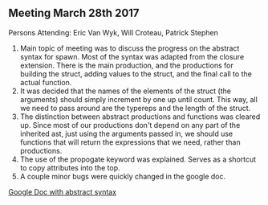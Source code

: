 ## Meeting March 28th 2017

Persons Attending: Eric Van Wyk, Will Croteau, Patrick Stephen

1.  Main topic of meeting was to discuss the progress on the abstract syntax for spawn.
    Most of the syntax was adapted from the closure extension.  There is the main production,
    and the productions for building the struct, adding values to the struct, and the final
    call to the actual function.
2.  It was decided that the names of the elements of the struct (the arguments) should simply
    increment by one up until count.  This way, all we need to pass around are the typereps
    and the length of the struct.
3.  The distinction between abstract productions and functions was cleared up.  Since most of
    our productions don't depend on any part of the inherited ast, just using the arguments
    passed in, we should use functions that will return the expressions that we need, rather
    than productions.
4.  The use of the propogate keyword was explained.  Serves as a shortcut to copy attributes
    into the top.
5.  A couple minor bugs were quickly changed in the google doc.

[Google Doc with abstract syntax](https://docs.google.com/a/umn.edu/document/d/1Thd-eBQnioeifas_a3ihKbuFbpCFo69OsshxZvklDDY/edit?usp=sharing_eil&ts=58e2bc2a)